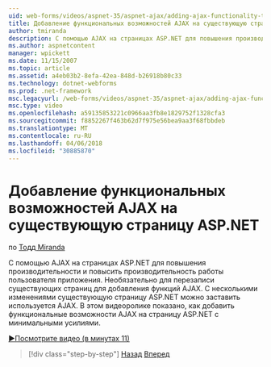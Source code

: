 ```yaml
---
uid: web-forms/videos/aspnet-35/aspnet-ajax/adding-ajax-functionality-to-an-existing-aspnet-page
title: Добавление функциональных возможностей AJAX на существующую страницу ASP.NET | Документы Microsoft
author: tmiranda
description: С помощью AJAX на страницах ASP.NET для повышения производительности и повысить производительность работы пользователя приложения. Нет необходимости перезаписать существующие страницы...
ms.author: aspnetcontent
manager: wpickett
ms.date: 11/15/2007
ms.topic: article
ms.assetid: a4eb03b2-8efa-42ea-848d-b26918b80c33
ms.technology: dotnet-webforms
ms.prod: .net-framework
msc.legacyurl: /web-forms/videos/aspnet-35/aspnet-ajax/adding-ajax-functionality-to-an-existing-aspnet-page
msc.type: video
ms.openlocfilehash: a59135853221c0966aa3fb8e1829752f1328cfa3
ms.sourcegitcommit: f8852267f463b62d7f975e56bea9aa3f68fbbdeb
ms.translationtype: MT
ms.contentlocale: ru-RU
ms.lasthandoff: 04/06/2018
ms.locfileid: "30885870"
---
```

<a name="adding-ajax-functionality-to-an-existing-aspnet-page"></a>Добавление функциональных возможностей AJAX на существующую страницу ASP.NET
====================
по [Тодд Miranda](https://github.com/tmiranda)

С помощью AJAX на страницах ASP.NET для повышения производительности и повысить производительность работы пользователя приложения. Необязательно для перезаписи существующих страниц для добавления функций AJAX. С несколькими изменениями существующую страницу ASP.NET можно заставить используется AJAX. В этом видеоролике показано, как добавить функциональные возможности AJAX на страницу ASP.NET с минимальными усилиями.

[&#9654;Посмотрите видео (в минутах 11)](https://channel9.msdn.com/Blogs/ASP-NET-Site-Videos/adding-ajax-functionality-to-an-existing-aspnet-page)

> [!div class="step-by-step"]
> [Назад](aspnet-ajax-support-in-visual-studio-2008.md)
> [Вперед](creating-and-using-an-ajax-enabled-web-service-in-a-web-site.md)

